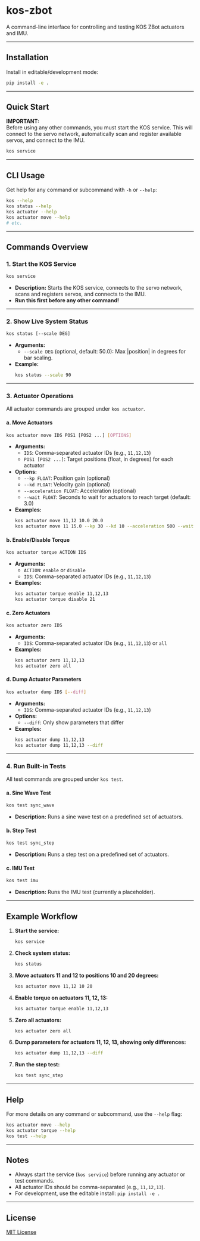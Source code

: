 # kos-zbot

A command-line interface for controlling and testing KOS ZBot actuators and IMU.

---

## Installation

Install in editable/development mode:

```bash
pip install -e .
```

---

## Quick Start

**IMPORTANT:**  
Before using any other commands, you must start the KOS service. This will connect to the servo network, automatically scan and register available servos, and connect to the IMU.

```bash
kos service
```

---

## CLI Usage

Get help for any command or subcommand with `-h` or `--help`:

```bash
kos --help
kos status --help
kos actuator --help
kos actuator move --help
# etc.
```

---

## Commands Overview

### 1. Start the KOS Service

```bash
kos service
```
- **Description:** Starts the KOS service, connects to the servo network, scans and registers servos, and connects to the IMU.
- **Run this first before any other command!**

---

### 2. Show Live System Status

```bash
kos status [--scale DEG]
```
- **Arguments:**
  - `--scale DEG` (optional, default: 50.0): Max |position| in degrees for bar scaling.
- **Example:**
  ```bash
  kos status --scale 90
  ```

---

### 3. Actuator Operations

All actuator commands are grouped under `kos actuator`.

#### a. Move Actuators

```bash
kos actuator move IDS POS1 [POS2 ...] [OPTIONS]
```
- **Arguments:**
  - `IDS`: Comma-separated actuator IDs (e.g., `11,12,13`)
  - `POS1 [POS2 ...]`: Target positions (float, in degrees) for each actuator
- **Options:**
  - `--kp FLOAT`: Position gain (optional)
  - `--kd FLOAT`: Velocity gain (optional)
  - `--acceleration FLOAT`: Acceleration (optional)
  - `--wait FLOAT`: Seconds to wait for actuators to reach target (default: 3.0)
- **Examples:**
  ```bash
  kos actuator move 11,12 10.0 20.0
  kos actuator move 11 15.0 --kp 30 --kd 10 --acceleration 500 --wait 5
  ```

#### b. Enable/Disable Torque

```bash
kos actuator torque ACTION IDS
```
- **Arguments:**
  - `ACTION`: `enable` or `disable`
  - `IDS`: Comma-separated actuator IDs (e.g., `11,12,13`)
- **Examples:**
  ```bash
  kos actuator torque enable 11,12,13
  kos actuator torque disable 21
  ```

#### c. Zero Actuators

```bash
kos actuator zero IDS
```
- **Arguments:**
  - `IDS`: Comma-separated actuator IDs (e.g., `11,12,13`) or `all`
- **Examples:**
  ```bash
  kos actuator zero 11,12,13
  kos actuator zero all
  ```

#### d. Dump Actuator Parameters

```bash
kos actuator dump IDS [--diff]
```
- **Arguments:**
  - `IDS`: Comma-separated actuator IDs (e.g., `11,12,13`)
- **Options:**
  - `--diff`: Only show parameters that differ
- **Examples:**
  ```bash
  kos actuator dump 11,12,13
  kos actuator dump 11,12,13 --diff
  ```

---

### 4. Run Built-in Tests

All test commands are grouped under `kos test`.

#### a. Sine Wave Test

```bash
kos test sync_wave
```
- **Description:** Runs a sine wave test on a predefined set of actuators.

#### b. Step Test

```bash
kos test sync_step
```
- **Description:** Runs a step test on a predefined set of actuators.

#### c. IMU Test

```bash
kos test imu
```
- **Description:** Runs the IMU test (currently a placeholder).

---

## Example Workflow

1. **Start the service:**
   ```bash
   kos service
   ```

2. **Check system status:**
   ```bash
   kos status
   ```

3. **Move actuators 11 and 12 to positions 10 and 20 degrees:**
   ```bash
   kos actuator move 11,12 10 20
   ```

4. **Enable torque on actuators 11, 12, 13:**
   ```bash
   kos actuator torque enable 11,12,13
   ```

5. **Zero all actuators:**
   ```bash
   kos actuator zero all
   ```

6. **Dump parameters for actuators 11, 12, 13, showing only differences:**
   ```bash
   kos actuator dump 11,12,13 --diff
   ```

7. **Run the step test:**
   ```bash
   kos test sync_step
   ```

---

## Help

For more details on any command or subcommand, use the `--help` flag:

```bash
kos actuator move --help
kos actuator torque --help
kos test --help
```

---

## Notes

- Always start the service (`kos service`) before running any actuator or test commands.
- All actuator IDs should be comma-separated (e.g., `11,12,13`).
- For development, use the editable install: `pip install -e .`

---

## License

[MIT License](LICENSE)